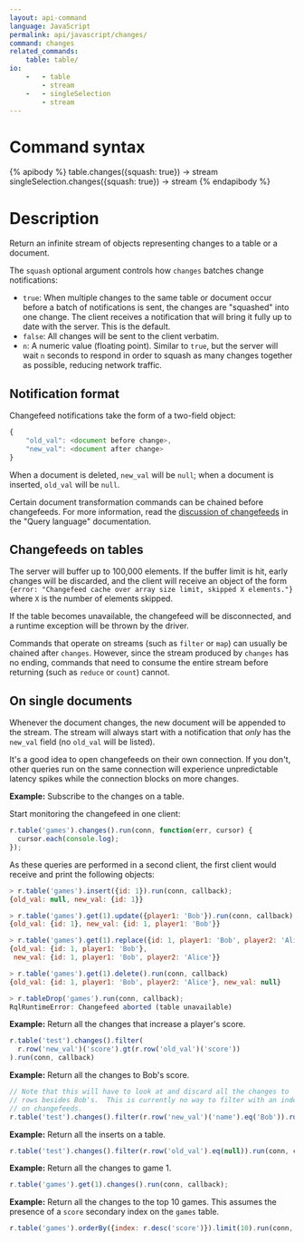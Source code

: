 ```yaml
---
layout: api-command
language: JavaScript
permalink: api/javascript/changes/
command: changes
related_commands:
    table: table/
io:
    -   - table
        - stream
    -   - singleSelection
        - stream
---
```


# Command syntax #

{% apibody %}
table.changes({squash: true}) &rarr; stream
singleSelection.changes({squash: true}) &rarr; stream
{% endapibody %}

# Description #

Return an infinite stream of objects representing changes to a table or a document.

The `squash` optional argument controls how `changes` batches change notifications:

* `true`: When multiple changes to the same table or document occur before a batch of notifications is sent, the changes are "squashed" into one change. The client receives a notification that will bring it fully up to date with the server. This is the default.
* `false`: All changes will be sent to the client verbatim.
* `n`: A numeric value (floating point). Similar to `true`, but the server will wait `n` seconds to respond in order to squash as many changes together as possible, reducing network traffic.

## Notification format ##

Changefeed notifications take the form of a two-field object:

```js
{
    "old_val": <document before change>,
    "new_val": <document after change>
}
```

When a document is deleted, `new_val` will be `null`; when a document is inserted, `old_val` will be `null`.

Certain document transformation commands can be chained before changefeeds. For more information, read the [discussion of changefeeds](docs/changefeeds/javascript/) in the "Query language" documentation.

## Changefeeds on tables ##

The server will buffer up to 100,000 elements. If the buffer limit is hit, early changes will be discarded, and the client will receive an object of the form `{error: "Changefeed cache over array size limit, skipped X elements."}` where `X` is the number of elements skipped.

If the table becomes unavailable, the changefeed will be disconnected, and a runtime exception will be thrown by the driver.

Commands that operate on streams (such as `filter` or `map`) can usually be chained after `changes`.  However, since the stream produced by `changes` has no ending, commands that need to consume the entire stream before returning (such as `reduce` or `count`) cannot.

## On single documents ##

Whenever the document changes, the new document will be appended to the stream. The stream will always start with a notification that *only* has the `new_val` field (no `old_val` will be listed).

It's a good idea to open changefeeds on their own connection. If you don't, other queries run on the same connection will experience unpredictable latency spikes while the connection blocks on more changes.

__Example:__ Subscribe to the changes on a table.

Start monitoring the changefeed in one client:

```js
r.table('games').changes().run(conn, function(err, cursor) {
  cursor.each(console.log);
});
```

As these queries are performed in a second client, the first
client would receive and print the following objects:

```js
> r.table('games').insert({id: 1}).run(conn, callback);
{old_val: null, new_val: {id: 1}}

> r.table('games').get(1).update({player1: 'Bob'}).run(conn, callback);
{old_val: {id: 1}, new_val: {id: 1, player1: 'Bob'}}

> r.table('games').get(1).replace({id: 1, player1: 'Bob', player2: 'Alice'}).run(conn, callback);
{old_val: {id: 1, player1: 'Bob'},
 new_val: {id: 1, player1: 'Bob', player2: 'Alice'}}

> r.table('games').get(1).delete().run(conn, callback)
{old_val: {id: 1, player1: 'Bob', player2: 'Alice'}, new_val: null}

> r.tableDrop('games').run(conn, callback);
RqlRuntimeError: Changefeed aborted (table unavailable)
```

__Example:__ Return all the changes that increase a player's score.

```js
r.table('test').changes().filter(
  r.row('new_val')('score').gt(r.row('old_val')('score'))
).run(conn, callback)
```

__Example:__ Return all the changes to Bob's score.

```js
// Note that this will have to look at and discard all the changes to
// rows besides Bob's.  This is currently no way to filter with an index
// on changefeeds.
r.table('test').changes().filter(r.row('new_val')('name').eq('Bob')).run(conn, callback)
```

__Example:__ Return all the inserts on a table.

```js
r.table('test').changes().filter(r.row('old_val').eq(null)).run(conn, callback)
```

__Example:__ Return all the changes to game 1.

```js
r.table('games').get(1).changes().run(conn, callback);
```

__Example:__ Return all the changes to the top 10 games. This assumes the presence of a `score` secondary index on the `games` table.

```js
r.table('games').orderBy({index: r.desc('score')}).limit(10).run(conn, callback);
```

